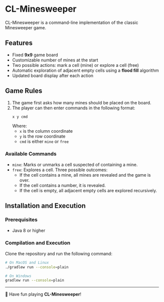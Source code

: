 # CL-Minesweeper

CL-Minesweeper is a command-line implementation of the classic Minesweeper game.

## Features

- Fixed **9x9** game board
- Customizable number of mines at the start
- Two possible actions: mark a cell (mine) or explore a cell (free)
- Automatic exploration of adjacent empty cells using a **flood fill** algorithm
- Updated board display after each action

## Game Rules

1. The game first asks how many mines should be placed on the board.
2. The player can then enter commands in the following format:
   ```
   x y cmd
   ```
   Where:
    - `x` is the column coordinate
    - `y` is the row coordinate
    - `cmd` is either `mine` or `free`

### Available Commands

- `mine`: Marks or unmarks a cell suspected of containing a mine.
- `free`: Explores a cell. Three possible outcomes:
    - If the cell contains a mine, all mines are revealed and the game is over.
    - If the cell contains a number, it is revealed.
    - If the cell is empty, all adjacent empty cells are explored recursively.

## Installation and Execution

### Prerequisites

- Java 8 or higher

### Compilation and Execution

Clone the repository and run the following command:

```sh
# On MacOS and Linux
./gradlew run --console=plain

# On Windows
gradlew run --console=plain
```

---

🚀 Have fun playing **CL-Minesweeper**!

